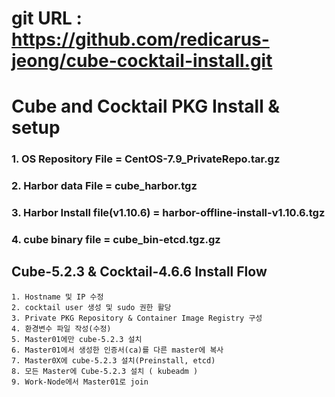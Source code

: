 # git URL : https://github.com/redicarus-jeong/cube-cocktail-install.git

# Cube and Cocktail PKG Install & setup
### 1. OS Repository File = CentOS-7.9_PrivateRepo.tar.gz
### 2. Harbor data File = cube_harbor.tgz
### 3. Harbor Install file(v1.10.6) = harbor-offline-install-v1.10.6.tgz
### 4. cube binary file = cube_bin-etcd.tgz.gz

## Cube-5.2.3 & Cocktail-4.6.6 Install Flow
    1. Hostname 및 IP 수정
    2. cocktail user 생성 및 sudo 권한 활당
    3. Private PKG Repository & Container Image Registry 구성
    4. 환경변수 파일 작성(수정)
    5. Master01에만 cube-5.2.3 설치
    6. Master01에서 생성한 인증서(ca)를 다른 master에 복사
    7. Master0X에 cube-5.2.3 설치(Preinstall, etcd)
    8. 모든 Master에 Cube-5.2.3 설치 ( kubeadm )
    9. Work-Node에서 Master01로 join


